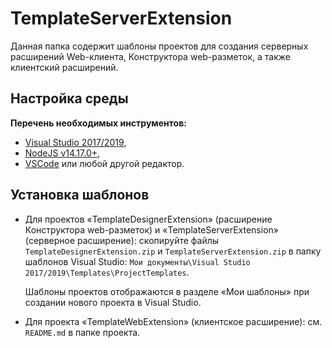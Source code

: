 ﻿# TemplateServerExtension

Данная папка содержит шаблоны проектов для создания серверных расширений Web-клиента, Конструктора web-разметок, а также клиентский расширений.

## Настройка среды

**Перечень необходимых инструментов:** 

* [Visual Studio 2017/2019](https://www.visualstudio.com),
* [NodeJS v14.17.0+](https://nodejs.org/en/),
* [VSCode](https://code.visualstudio.com/) или любой другой редактор.

## Установка шаблонов

- Для проектов «TemplateDesignerExtension» (расширение Конструктора web-разметок) и «TemplateServerExtension» (серверное расширение): cкопируйте файлы `TemplateDesignerExtension.zip` и `TemplateServerExtension.zip` в папку шаблонов Visual Studio: `Мои документы\Visual Studio 2017/2019\Templates\ProjectTemplates`.

  Шаблоны проектов отображаются в разделе «Мои шаблоны» при создании нового проекта в Visual Studio.

- Для проекта «TemplateWebExtension» (клиентское расширение): см. `README.md` в папке проекта.

